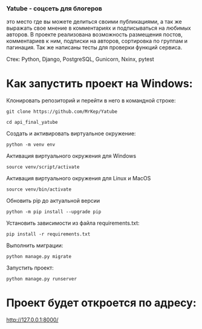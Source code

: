### Yatube - соцсеть для блогеров

это место где вы можете делиться своими публикациями, а так же выражать свое мнение в комментариях и подписываться на любимых авторов.  В проекте реализована возможность размещения постов, комментариев к ним, подписки на авторов, сортировка по группам и пагинация. Так же написаны тесты для проверки функций сервиса.

Стек: Python, Django, PostgreSQL, Gunicorn, Nxinx, pytest

# Как запустить проект на Windows:

Клонировать репозиторий и перейти в него в командной строке:

```
git clone https://github.com/MrKep/Yatube
```

```
cd api_final_yatube
```

Cоздать и активировать виртуальное окружение:

```
python -m venv env
```

Активация виртуального окружения для Windows
```
source venv/script/activate
```
Активация виртуального окружения для Linux и MacOS
```
source venv/bin/activate
```

Обновить pip до актуальной версии

```
python -m pip install --upgrade pip
```

Установить зависимости из файла requirements.txt:

```
pip install -r requirements.txt
```

Выполнить миграции:

```
python manage.py migrate
```

Запустить проект:

```
python manage.py runserver
```

# Проект будет откроется по адресу:
http://127.0.0.1:8000/
